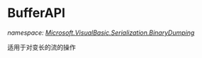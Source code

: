 ﻿# BufferAPI
_namespace: [Microsoft.VisualBasic.Serialization.BinaryDumping](./index.md)_

适用于对变长的流的操作




